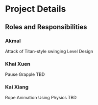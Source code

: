 # Project Details
## Roles and Responsibilities

### Akmal
Attack of Titan-style swinging
Level Design

### Khai Xuen
Pause Grapple
TBD

### Kai Xiang
Rope Animation Using Physics
TBD
